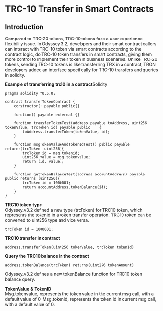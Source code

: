 # TRC-10 Transfer in Smart Contracts

## Introduction

Compared to TRC-20 tokens, TRC-10 tokens face a user experience flexibility issue. In Odyssey 3.2, developers and their smart contract callers can interact with TRC-10 token via smart contracts according to the contract logic, do TRC-10 token transfers in smart contracts, giving them more control to implement their token in business scenarios. Unlike TRC-20 tokens, sending TRC-10 tokens is like transferring TRX in a contract, TRON developers added an interface specifically for TRC-10 transfers and queries in solidity.

**Example of transferring trc10 in a contract**Solidity

```text
pragma solidity ^0.5.0;

contract transferTokenContract {
    constructor() payable public{}
    
    function() payable external {}
    
    function transferTokenTest(address payable toAddress, uint256 tokenValue, trcToken id) payable public    {
        toAddress.transferToken(tokenValue, id);
    }
    
    function msgTokenValueAndTokenIdTest() public payable returns(trcToken, uint256){
        trcToken id = msg.tokenid;
        uint256 value = msg.tokenvalue;
        return (id, value);
    }
    
    function getTokenBalanceTest(address accountAddress) payable public returns (uint256){
        trcToken id = 1000001;
        return accountAddress.tokenBalance(id);
    }
}
```

**TRC10 token type**  
Odyssey\_v3.2 defined a new type \(trcToken\) for TRC10 token, which represents the tokenId in a token transfer operation. TRC10 token can be converted to uint256 type and vice versa.

```text
trcToken id = 1000001;
```

**TRC10 transfer in contract**

```text
address.transferToken(uint256 tokenValue, trcToken tokenId)
```

**Query the TRC10 balance in the contract**

```text
address.tokenBalance(trcToken) returns(uint256 tokenAmount)
```

Odyssey\_v3.2 defines a new tokenBalance function for TRC10 token balance query.

**TokenValue & TokenID**  
Msg.tokenvalue, represents the token value in the current msg call, with a default value of 0. Msg.tokenid, represents the token id in current msg call, with a default value of 0.  


